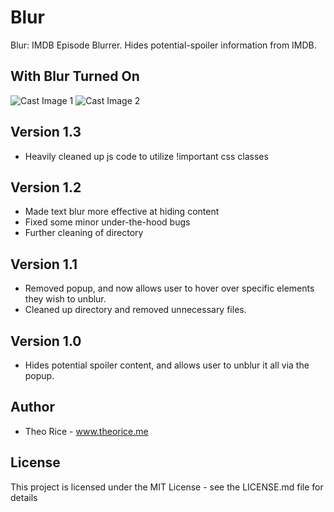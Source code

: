 # Blur
Blur: IMDB Episode Blurrer. Hides potential-spoiler information from IMDB.

## With Blur Turned On
![Cast Image 1](http://theorice.me/resources/blur/credits_1.png?raw=true)
![Cast Image 2](http://theorice.me/resources/blur/credits_2.png?raw=true)

## Version 1.3
* Heavily cleaned up js code to utilize !important css classes

## Version 1.2
* Made text blur more effective at hiding content
* Fixed some minor under-the-hood bugs
* Further cleaning of directory

## Version 1.1
* Removed popup, and now allows user to hover over specific elements they wish to
unblur.
* Cleaned up directory and removed unnecessary files.

## Version 1.0
* Hides potential spoiler content, and allows user to unblur it all via the popup.

## Author
* Theo Rice - www.theorice.me

## License
This project is licensed under the MIT License - see the LICENSE.md file for details
